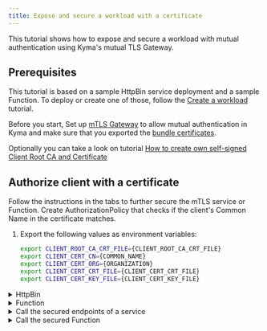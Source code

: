 ```yaml
---
title: Expose and secure a workload with a certificate
---
```


This tutorial shows how to expose and secure a workload with mutual authentication using Kyma's mutual TLS Gateway.

## Prerequisites

This tutorial is based on a sample HttpBin service deployment and a sample Function. To deploy or create one of those, follow the [Create a workload](./apix-01-create-workload.md) tutorial.

Before you start, Set up [mTLS Gateway](../00-security/sec-03-setup-mtls-gateway.md) to allow mutual authentication in Kyma and make sure that you exported the [bundle certificates](../00-security/sec-03-setup-mtls-gateway#steps).

Optionally you can take a look on tutorial [How to create own self-signed Client Root CA and Certificate](../00-security/sec-02-mtls-selfsign-client-certicate.md)

## Authorize client with a certificate

Follow the instructions in the tabs to further secure the mTLS service or Function. Create AuthorizationPolicy that checks if the client's Common Name in the certificate matches.

1. Export the following values as environment variables:

   ```bash
   export CLIENT_ROOT_CA_CRT_FILE={CLIENT_ROOT_CA_CRT_FILE}
   export CLIENT_CERT_CN={COMMON_NAME}
   export CLIENT_CERT_ORG={ORGANIZATION}
   export CLIENT_CERT_CRT_FILE={CLIENT_CERT_CRT_FILE}
   export CLIENT_CERT_KEY_FILE={CLIENT_CERT_KEY_FILE}
   ```

<div tabs>
  <details>
  <summary>
  HttpBin
  </summary>

1. Create VirtualService that adds the X-CLIENT-SSL headers to the incoming requests:
   ```bash
   cat <<EOF | kubectl apply -f - 
   apiVersion: networking.istio.io/v1alpha3
   kind: VirtualService
   metadata:
     name: httpbin-vs
     namespace: ${NAMESPACE}
   spec:
     hosts:
     - "httpbin-vs.${DOMAIN_TO_EXPOSE_WORKLOADS}"
     gateways:
     - ${MTLS_GATEWAY_NAME}
     http:
     - route:
       - destination:
           port:
             number: 8000
           host: httpbin
         headers:
           request:
             set:
               X-CLIENT-SSL-CN: "%DOWNSTREAM_PEER_SUBJECT%"
               X-CLIENT-SSL-SAN: "%DOWNSTREAM_PEER_URI_SAN%"
               X-CLIENT-SSL-ISSUER: "%DOWNSTREAM_PEER_ISSUER%"
   EOF
   ```

2. Create AuthorizationPolicy that verifies if the request contains a new client certificate:
   ```bash
   cat <<EOF | kubectl apply -f -
   apiVersion: security.istio.io/v1beta1
   kind: AuthorizationPolicy
   metadata:
     name: test-authz-policy
     namespace: ${NAMESPACE}
   spec:
     action: ALLOW
     rules:
     - to:
       - operation:
           hosts: ["httpbin-vs.${DOMAIN_TO_EXPOSE_WORKLOADS}"]
       when:
       - key: request.headers[X-Client-Ssl-Cn]
         values: ["O=${CLIENT_CERT_ORG},CN=${CLIENT_CERT_CN}"]
   EOF
   ```
  </details>
  <details>
  <summary>
  Function
  </summary>

1. Create VirtualService that adds the X-CLIENT-SSL headers to incoming requests:
   ```bash
   cat <<EOF | kubectl apply -f - 
   apiVersion: networking.istio.io/v1alpha3
   kind: VirtualService
   metadata:
     name: function-vs
     namespace: ${NAMESPACE}
   spec:
     hosts:
     - "function-vs.${DOMAIN_TO_EXPOSE_WORKLOADS}"
     gateways:
     - ${GATEWAY}
     http:
     - route:
       - destination:
           port:
             number: 80
           host: function
         headers:
           request:
             set:
               X-CLIENT-SSL-CN: "%DOWNSTREAM_PEER_SUBJECT%"
               X-CLIENT-SSL-SAN: "%DOWNSTREAM_PEER_URI_SAN%"
               X-CLIENT-SSL-ISSUER: "%DOWNSTREAM_PEER_ISSUER%"
   EOF
   ```
2. Create AuthorizationPolicy that verifies if the request contains a new client certificate:
   ```bash
   cat <<EOF | kubectl apply -f -
   apiVersion: security.istio.io/v1beta1
   kind: AuthorizationPolicy
   metadata:
     name: test-authz-policy
     namespace: ${NAMESPACE}
   spec:
     action: ALLOW
     rules:
     - to:
       - operation:
           hosts: ["function-vs.${DOMAIN_TO_EXPOSE_WORKLOADS}"]
       when:
       - key: request.headers[X-Client-Ssl-Cn]
         values: ["O=${CLIENT_CERT_ORG},CN=${CLIENT_CERT_CN}"]
   EOF
   ```
  </details>
</div>

<div tabs>

  <details>
  <summary>
  Call the secured endpoints of a service
  </summary>

Send a `GET` request to the HttpBin service with the client certificates that you used to create mTLS Gateway:

   ```shell
   curl --key ${CLIENT_CERT_KEY_FILE} \
        --cert ${CLIENT_CERT_CRT_FILE} \
        --cacert ${CLIENT_ROOT_CA_CRT_FILE} \ -ik -X GET https://httpbin.$DOMAIN_TO_EXPOSE_WORKLOADS/headers
   ```

These calls return the code `200` response. If you call the service without the proper certificates or with old ones, you get the code `403` response.

  </details>

  <details>
  <summary>
  Call the secured Function
  </summary>

Send a `GET` request with a token that has the `read` scope to the Function:

   ```shell
   curl --key ${CLIENT_CERT_KEY_FILE} \
        --cert ${CLIENT_CERT_CRT_FILE} \
        --cacert ${CLIENT_ROOT_CA_CRT_FILE} \ -ik -X GET https://function-example.$DOMAIN_TO_EXPOSE_WORKLOADS/function
   ```

This call returns the code `200` response. If you call the Function without the proper certificates or with old ones, you get the code `403` response.
  </details>
</div>